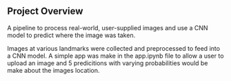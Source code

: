 ## Project Overview

A pipeline to process real-world, user-supplied images and use a CNN model to predict where the image was taken.

Images at various landmarks were collected and preprocessed to feed into a CNN model. A simple app was make in the app.ipynb file to allow a user to upload an image and 5 predicitions with varying probabilities would be make about the images location. 
